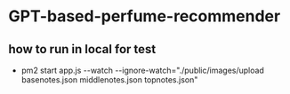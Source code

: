 # GPT-based-perfume-recommender
## how to run in local for test
- pm2 start app.js --watch --ignore-watch="./public/images/upload basenotes.json middlenotes.json topnotes.json"


